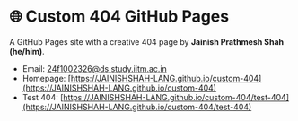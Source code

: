 # 🌐 Custom 404 GitHub Pages

A GitHub Pages site with a creative 404 page by **Jainish Prathmesh Shah (he/him)**.

- Email: 24f1002326@ds.study.iitm.ac.in  
- Homepage: [https://JAINISHSHAH-LANG.github.io/custom-404](https://JAINISHSHAH-LANG.github.io/custom-404)
- Test 404: [https://JAINISHSHAH-LANG.github.io/custom-404/test-404](https://JAINISHSHAH-LANG.github.io/custom-404/test-404)
